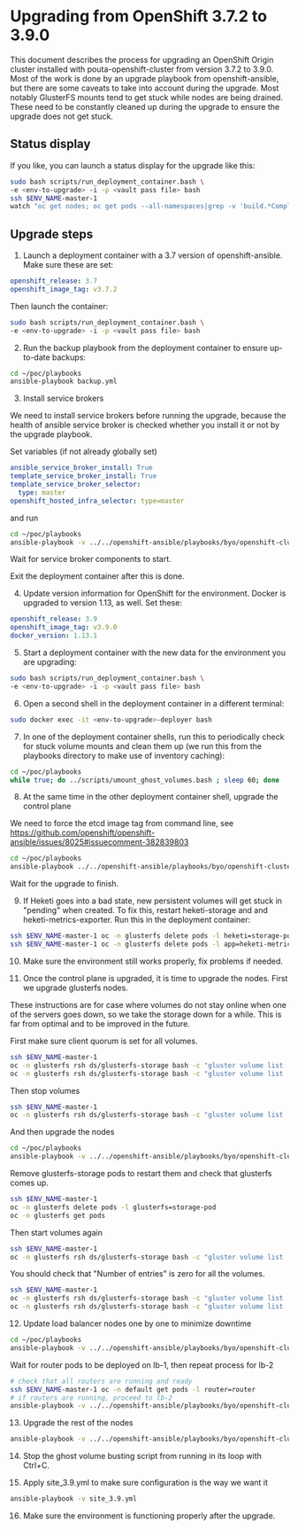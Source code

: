 # Upgrading from OpenShift 3.7.2 to 3.9.0

This document describes the process for upgrading an OpenShift Origin cluster
installed with pouta-openshift-cluster from version 3.7.2 to 3.9.0. Most of the work
is done by an upgrade playbook from openshift-ansible, but there are some
caveats to take into account during the upgrade. Most notably GlusterFS mounts
tend to get stuck while nodes are being drained. These need to be constantly
cleaned up during the upgrade to ensure the upgrade does not get stuck.

## Status display

If you like, you can launch a status display for the upgrade like this:
```bash
sudo bash scripts/run_deployment_container.bash \
-e <env-to-upgrade> -i -p <vault pass file> bash
ssh $ENV_NAME-master-1
watch "oc get nodes; oc get pods --all-namespaces|grep -v 'build.*Completed'"
```

## Upgrade steps

1. Launch a deployment container with a 3.7 version of openshift-ansible.
Make sure these are set:
```yaml
openshift_release: 3.7
openshift_image_tag: v3.7.2
```
Then launch the container:
```bash
sudo bash scripts/run_deployment_container.bash \
-e <env-to-upgrade> -i -p <vault pass file> bash
```

2. Run the backup playbook from the deployment container to ensure up-to-date
backups:
```bash
cd ~/poc/playbooks
ansible-playbook backup.yml
```

3. Install service brokers

We need to install service brokers before running the upgrade, because the health of ansible service broker is checked
whether you install it or not by the upgrade playbook.

Set variables (if not already globally set)

```yaml
ansible_service_broker_install: True
template_service_broker_install: True
template_service_broker_selector:
  type: master
openshift_hosted_infra_selector: type=master
```
and run

```bash
cd ~/poc/playbooks
ansible-playbook -v ../../openshift-ansible/playbooks/byo/openshift-cluster/service-catalog.yml
```

Wait for service broker components to start.

Exit the deployment container after this is done.

4. Update version information for OpenShift for the environment. Docker is upgraded to version 1.13, as well.
Set these:
```yaml
openshift_release: 3.9
openshift_image_tag: v3.9.0
docker_version: 1.13.1
```

5. Start a deployment container with the new data for the environment you are
upgrading:
```bash
sudo bash scripts/run_deployment_container.bash \
-e <env-to-upgrade> -i -p <vault pass file> bash
```

6. Open a second shell in the deployment container in a different terminal:
```bash
sudo docker exec -it <env-to-upgrade>-deployer bash
```

7. In one of the deployment container shells, run this to periodically check
for stuck volume mounts and clean them up (we run this from the playbooks
directory to make use of inventory caching):
```bash
cd ~/poc/playbooks
while true; do ../scripts/umount_ghost_volumes.bash ; sleep 60; done
```

8. At the same time in the other deployment container shell, upgrade the control
plane

We need to force the etcd image tag from command line, see
https://github.com/openshift/openshift-ansible/issues/8025#issuecomment-382839803
```bash
cd ~/poc/playbooks
ansible-playbook ../../openshift-ansible/playbooks/byo/openshift-cluster/upgrades/v3_9/upgrade_control_plane.yml -e r_etcd_upgrade_version=latest
```
Wait for the upgrade to finish.

9. If Heketi goes into a bad state, new persistent volumes will get stuck in "pending" when created. To fix this,
restart heketi-storage and and heketi-metrics-exporter. Run this in the deployment
container:
```bash
ssh $ENV_NAME-master-1 oc -n glusterfs delete pods -l heketi=storage-pod
ssh $ENV_NAME-master-1 oc -n glusterfs delete pods -l app=heketi-metrics-exporter
```

10. Make sure the environment still works properly, fix problems if needed.

11. Once the control plane is upgraded, it is time to upgrade
the nodes. First we upgrade glusterfs nodes.

These instructions are for case where volumes do not stay online when one of the servers goes down, so we
take the storage down for a while. This is far from optimal and to be improved in the future.

First make sure client quorum is set for all volumes.

```bash
ssh $ENV_NAME-master-1
oc -n glusterfs rsh ds/glusterfs-storage bash -c "gluster volume list | xargs --replace bash -c 'echo {}; gluster volume get {} cluster.quorum-type; echo'"
oc -n glusterfs rsh ds/glusterfs-storage bash -c "gluster volume list | xargs --replace bash -c 'echo {}; gluster volume set {} cluster.quorum-type auto; echo'"
```

Then stop volumes
```bash
ssh $ENV_NAME-master-1
oc -n glusterfs rsh ds/glusterfs-storage bash -c "gluster volume list | xargs --replace bash -c 'echo; echo \"{}\"; gluster --mode=script volume stop {}'"
```

And then upgrade the nodes

```bash
cd ~/poc/playbooks
ansible-playbook -v ../../openshift-ansible/playbooks/byo/openshift-cluster/upgrades/v3_9/upgrade_nodes.yml --limit 'localhost:masters:glusterfs'
```

Remove glusterfs-storage pods to restart them and check that glusterfs comes up.

```bash
ssh $ENV_NAME-master-1
oc -n glusterfs delete pods -l glusterfs=storage-pod
oc -n glusterfs get pods
```

Then start volumes again
```bash
ssh $ENV_NAME-master-1
oc -n glusterfs rsh ds/glusterfs-storage bash -c "gluster volume list | xargs --replace bash -c 'echo; echo \"{}\"; gluster --mode=script volume start {}'"
```

You should check that "Number of entries" is zero for all the volumes.
```bash
ssh $ENV_NAME-master-1
oc -n glusterfs rsh ds/glusterfs-storage bash -c "gluster volume list | xargs --replace bash -c 'echo; echo \"{}\"; gluster volume heal {} info'"
oc -n glusterfs rsh ds/glusterfs-storage bash -c "gluster volume list | xargs --replace bash -c 'echo; echo \"{}\"; gluster volume heal {} info' | egrep -v '/brick$|Status: Connected|Number of entries: 0|^$'"
```

12. Update load balancer nodes one by one to minimize downtime
```bash
cd ~/poc/playbooks
ansible-playbook -v ../../openshift-ansible/playbooks/byo/openshift-cluster/upgrades/v3_9/upgrade_nodes.yml --limit 'localhost:masters:lb[0]'
```
Wait for router pods to be deployed on lb-1, then repeat process for lb-2
```bash
# check that all routers are running and ready
ssh $ENV_NAME-master-1 oc -n default get pods -l router=router
# if routers are running, proceed to lb-2
ansible-playbook -v ../../openshift-ansible/playbooks/byo/openshift-cluster/upgrades/v3_9/upgrade_nodes.yml --limit 'localhost:masters:lb[1]'
```

13. Upgrade the rest of the nodes
```bash
ansible-playbook -v ../../openshift-ansible/playbooks/byo/openshift-cluster/upgrades/v3_9/upgrade_nodes.yml --limit 'localhost:all:!glusterfs:!lb'
```

14. Stop the ghost volume busting script from running in its loop with Ctrl+C.


15. Apply site_3.9.yml to make sure configuration is the way we want it

```bash
ansible-playbook -v site_3.9.yml
```
16. Make sure the environment is functioning properly after the upgrade.
